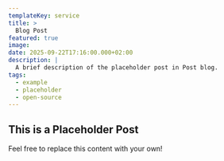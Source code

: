 ```yaml
---
templateKey: service
title: >
  Blog Post
featured: true
image: 
date: 2025-09-22T17:16:00.000+02:00
description: |
  A brief description of the placeholder post in Post blog.
tags:
  - example
  - placeholder
  - open-source
---
```

## This is a Placeholder Post

Feel free to replace this content with your own!
